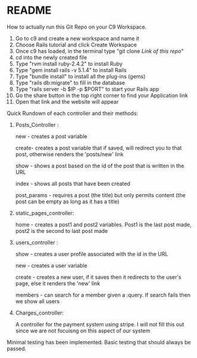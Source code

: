 # README

How to actually run this Git Repo on your C9 Workspace. 

1. Go to c9 and create a new workspace and name it
2. Choose Rails tutorial and click Create Workspace
3. Once c9 has loaded, in the terminal type "git clone *Link of this repo*"
4. cd into the newly created file
5. Type "rvm install ruby-2.4.2" to install Ruby
6. Type "gem install rails -v 5.1.4" to install Rails 
7. Type "bundle install" to install all the plug-ins (gems)
8. Type "rails db:migrate" to fill in the database
9. Type "rails server -b $IP -p $PORT" to start your Rails app
10. Go the share button in the top right corner to find your Application link
11. Open that link and the website will appear 

Quick Rundown of each controller and their methods: 

1. Posts_Controller :

    new - creates a post variable
    
    create- creates a post variable that if saved, will redirect you to that post, otherwise renders the 'posts/new' link
    
    show - shows a post based on the id of the post that is written in the URL
    
    index - shows all posts that have been created
    
    post_params - requires a post (the title) but only permits content (the post can be empty as long as it has a title)
  
  
2. static_pages_controller: 

    home - creates a post1 and post2 variables. Post1 is the last post made, post2 is the second to last post made
  
  
3. users_controller : 

    show - creates a user profile associated with the id in the URL
    
    new - creates a user variable
    
    create - creates a new user, if it saves then it redirects to the user's page, else it renders the 'new' link
    
    members - can search for a member given a :query. If search fails then we show all users
  
  
4. Charges_controller: 

    A controller for the payment system using stripe. I will not fill this out since we are not focuisng on this aspect of our system
  
  
Minimal testing has been implemented. Basic testing that should always be passed. 
